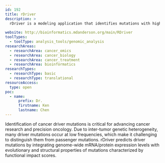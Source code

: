 ```yaml
---
id: 192
title: rDriver
description: >
  rDriver is a modeling application that identifies mutations with high functional impact scores that are associated with systemic variation in gene expression.
  
website: http://bioinformatics.mdanderson.org/main/RDriver
toolTypes:
  - toolType: analysis_tools/genomic_analysis
researchAreas:
  - researchArea: cancer_omics
  - researchArea: cancer_biology
  - researchArea: cancer_treatment
  - researchArea: bioinformatics
researchTypes:
  - researchType: basic
  - researchType: translational
resourceAccess:
  type: open
poc:
  - name:
      prefix: Dr.
      firstname: Ken
      lastname: Chen
---
```

Identification of cancer driver mutations is critical for advancing cancer research and precision oncology. Due to inter-tumor genetic heterogeneity, many driver mutations occur at low frequencies, which make it challenging to distinguish them from passenger mutations. rDriver predicts driver mutations by integrating genome-wide mRNA/protein expression levels with evolutionary  and structural properties of mutations characterized by functional impact scores.
